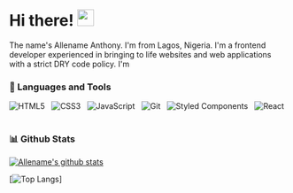 # Hi there! <img src="https://raw.githubusercontent.com/MartinHeinz/MartinHeinz/master/wave.gif" width="30px">

The name's Allename Anthony. I'm from Lagos, Nigeria. I'm a frontend developer experienced in bringing to life websites and web applications with a strict DRY code policy. I'm 


### 🧰 Languages and Tools

![HTML5](https://img.shields.io/badge/-HTML5-black?logo=html5&style=social)&nbsp;&nbsp;
![CSS3](https://img.shields.io/badge/-CSS3-black?logo=css3&style=social)&nbsp;&nbsp;
![JavaScript](https://img.shields.io/badge/-JavaScript-black?logo=javascript&style=social)&nbsp;&nbsp;
![Git](https://img.shields.io/badge/-git-black?logo=git&style=social)&nbsp;&nbsp;
![Styled Components](https://img.shields.io/badge/-styledcomponents-black?logo=styledcomponents&style=social)&nbsp;&nbsp;
![React](https://img.shields.io/badge/-React-black?logo=react&style=social)&nbsp;&nbsp;
<br />

### 📊 Github Stats

[![Allename's github stats](https://github-readme-stats.vercel.app/api?username=Allename&count_private=true&show_icons=true&theme=chartreuse-dark)](https://github.com/murewaashiru/github-readme-stats)

[![Top Langs](https://github-readme-stats.vercel.app/api/top-langs/?username=Allename&theme=chartreuse-dark)]
